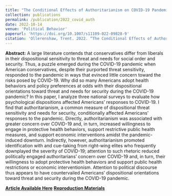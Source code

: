 ```yaml
---
title: "The Conditional Effects of Authoritarianism on COVID-19 Pandemic Health Behaviors and Policy Preferences"
collection: publications
permalink: /publication/2022_covid_auth
date: 2022-10-14
venue: 'Political Behavior'
paperurl: 'https://doi.org/10.1007/s11109-022-09828-9'
citation: 'Ollerenshaw, Trent. 2022. “The Conditional Effects of Authoritarianism on COVID-19 Pandemic Health Behaviors and Policy Preferences.” Political Behavior'
---
```

**Abstract:** A large literature contends that conservatives differ from liberals in their dispositional sensitivity to threat and needs for social order and security. Thus, a puzzle emerged during the COVID-19 pandemic when American conservatives, despite their purported threat sensitivity, responded to the pandemic in ways that evinced little concern toward the risks posed by COVID-19. Why did so many Americans adopt health behaviors and policy preferences at odds with their dispositional orientations toward threat and needs for security during the COVID-19 pandemic? In this paper, I analyze three national surveys to evaluate how psychological dispositions affected Americans’ responses to COVID-19. I find that authoritarianism, a common measure of dispositional threat sensitivity and needs for security, conditionally affected Americans’ responses to the pandemic. Directly, authoritarianism was associated with greater concern over COVID-19 and, in turn, increased willingness to engage in protective health behaviors, support restrictive public health measures, and support economic interventions amidst the pandemic-induced downturn. Indirectly, however, authoritarianism promoted identification with and cue-taking from right-wing elites who frequently downplayed the severity of COVID-19; attention to such rhetoric reduced politically engaged authoritarians’ concern over COVID-19 and, in turn, their willingness to adopt protective health behaviors and support public health restrictions or economic interventionism. Attention to political discourse thus appears to have countervailed Americans’ dispositional orientations toward threat and security during the COVID-19 pandemic.

[**Article Available Here**](http://dx.doi.org/10.1007/s11109-022-09828-9)
[**Reproduction Materials**](https://dataverse.harvard.edu/dataset.xhtml?persistentId=doi:10.7910/DVN/ST2ONR)


